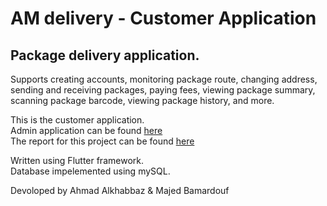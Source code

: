 # AM delivery - Customer Application

## Package delivery application.  
Supports creating accounts, monitoring package route, changing address, sending and receiving packages, paying fees, viewing package summary, scanning package barcode, viewing package history, and more.

This is the customer application.  
Admin application can be found [here](https://github.com/LoL-Troll/AM_Delivery_ADMIN)  
The report for this project can be found [here](https://drive.google.com/file/d/1rXjcCzdZAjpLD3AFnaSbMIFxf4v12yF0/view?usp=sharing)  


Written using Flutter framework.  
Database impelemented using mySQL.  

Devoloped by Ahmad Alkhabbaz & Majed Bamardouf
